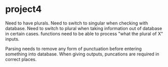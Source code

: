 project4
========
Need to have plurals.
Need to switch to singular when checking with database.
Need to switch to plural when taking information out of database in certain cases.
functions need to be able to process "what the plural of X" inputs.

Parsing needs to remove any form of punctuation before entering something into database.
When giving outputs, puncations are required in correct places.
